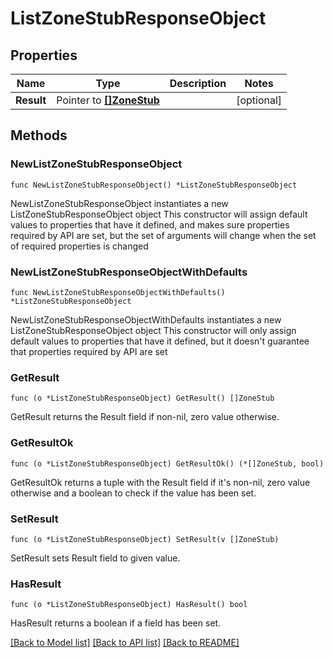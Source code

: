 # ListZoneStubResponseObject

## Properties

Name | Type | Description | Notes
------------ | ------------- | ------------- | -------------
**Result** | Pointer to [**[]ZoneStub**](ZoneStub.md) |  | [optional] 

## Methods

### NewListZoneStubResponseObject

`func NewListZoneStubResponseObject() *ListZoneStubResponseObject`

NewListZoneStubResponseObject instantiates a new ListZoneStubResponseObject object
This constructor will assign default values to properties that have it defined,
and makes sure properties required by API are set, but the set of arguments
will change when the set of required properties is changed

### NewListZoneStubResponseObjectWithDefaults

`func NewListZoneStubResponseObjectWithDefaults() *ListZoneStubResponseObject`

NewListZoneStubResponseObjectWithDefaults instantiates a new ListZoneStubResponseObject object
This constructor will only assign default values to properties that have it defined,
but it doesn't guarantee that properties required by API are set

### GetResult

`func (o *ListZoneStubResponseObject) GetResult() []ZoneStub`

GetResult returns the Result field if non-nil, zero value otherwise.

### GetResultOk

`func (o *ListZoneStubResponseObject) GetResultOk() (*[]ZoneStub, bool)`

GetResultOk returns a tuple with the Result field if it's non-nil, zero value otherwise
and a boolean to check if the value has been set.

### SetResult

`func (o *ListZoneStubResponseObject) SetResult(v []ZoneStub)`

SetResult sets Result field to given value.

### HasResult

`func (o *ListZoneStubResponseObject) HasResult() bool`

HasResult returns a boolean if a field has been set.


[[Back to Model list]](../README.md#documentation-for-models) [[Back to API list]](../README.md#documentation-for-api-endpoints) [[Back to README]](../README.md)


